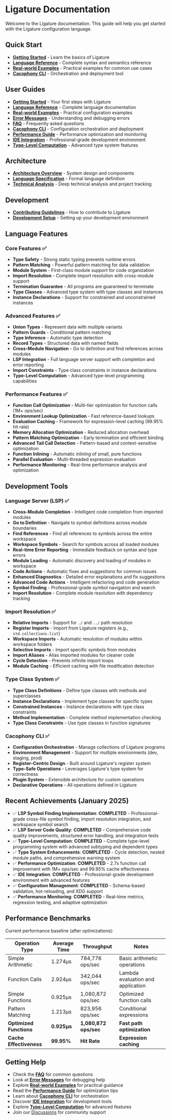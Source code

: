 # Ligature Documentation

Welcome to the Ligature documentation. This guide will help you get started with the Ligature configuration language.

## Quick Start

- **[Getting Started](user-guide/getting-started.md)** - Learn the basics of Ligature
- **[Language Reference](user-guide/language-reference.md)** - Complete syntax and semantics reference
- **[Real-world Examples](user-guide/examples.md)** - Practical examples for common use cases
- **[Cacophony CLI](user-guide/cacophony-cli.md)** - Orchestration and deployment tool

## User Guides

- **[Getting Started](user-guide/getting-started.md)** - Your first steps with Ligature
- **[Language Reference](user-guide/language-reference.md)** - Complete language documentation
- **[Real-world Examples](user-guide/examples.md)** - Practical configuration examples
- **[Error Messages](user-guide/error-messages.md)** - Understanding and debugging errors
- **[FAQ](user-guide/faq.md)** - Frequently asked questions
- **[Cacophony CLI](user-guide/cacophony-cli.md)** - Configuration orchestration and deployment
- **[Performance Guide](user-guide/performance-guide.md)** - Performance optimization and monitoring
- **[IDE Integration](user-guide/ide-integration.md)** - Professional-grade development environment
- **[Type-Level Computation](user-guide/type-level-computation.md)** - Advanced type system features

## Architecture

- **[Architecture Overview](architecture/)** - System design and components
- **[Language Specification](language-specification/)** - Formal language definition
- **[Technical Analysis](analysis/)** - Deep technical analysis and project tracking

## Development

- **[Contributing Guidelines](../../CONTRIBUTING.md)** - How to contribute to Ligature
- **[Development Setup](../../README.md#development-setup)** - Setting up your development environment

## Language Features

### Core Features ✅

- **Type Safety** - Strong static typing prevents runtime errors
- **Pattern Matching** - Powerful pattern matching for data validation
- **Module System** - First-class module support for code organization
- **Import Resolution** - Complete import resolution with cross-module support
- **Termination Guarantee** - All programs are guaranteed to terminate
- **Type Classes** - Advanced type system with type classes and instances
- **Instance Declarations** - Support for constrained and unconstrained instances

### Advanced Features ✅

- **Union Types** - Represent data with multiple variants
- **Pattern Guards** - Conditional pattern matching
- **Type Inference** - Automatic type detection
- **Record Types** - Structured data with named fields
- **Cross-Module Navigation** - Go to definition and find references across modules
- **LSP Integration** - Full language server support with completion and error reporting
- **Import Constraints** - Type class constraints in instance declarations
- **Type-Level Computation** - Advanced type-level programming capabilities

### Performance Features ✅

- **Function Call Optimization** - Multi-tier optimization for function calls (1M+ ops/sec)
- **Environment Lookup Optimization** - Fast reference-based lookups
- **Evaluation Caching** - Framework for expression-level caching (99.95% hit rate)
- **Memory Allocation Optimization** - Reduced allocation overhead
- **Pattern Matching Optimization** - Early termination and efficient binding
- **Advanced Tail Call Detection** - Pattern-based and context-sensitive optimization
- **Function Inlining** - Automatic inlining of small, pure functions
- **Parallel Evaluation** - Multi-threaded expression evaluation
- **Performance Monitoring** - Real-time performance analysis and optimization

## Development Tools

### Language Server (LSP) ✅

- **Cross-Module Completion** - Intelligent code completion from imported modules
- **Go to Definition** - Navigate to symbol definitions across module boundaries
- **Find References** - Find all references to symbols across the entire workspace
- **Workspace Symbols** - Search for symbols across all loaded modules
- **Real-time Error Reporting** - Immediate feedback on syntax and type errors
- **Module Loading** - Automatic discovery and loading of modules in workspace
- **Code Actions** - Automatic fixes and suggestions for common issues
- **Enhanced Diagnostics** - Detailed error explanations and fix suggestions
- **Advanced Code Actions** - Intelligent refactoring and code generation
- **Symbol Finding** - Professional-grade symbol navigation and search
- **Import Resolution** - Complete module resolution with dependency tracking

### Import Resolution ✅

- **Relative Imports** - Support for `./` and `../` path resolution
- **Register Imports** - Import from Ligature registers (e.g., `std.collections.list`)
- **Workspace Imports** - Automatic resolution of modules within workspace folders
- **Selective Imports** - Import specific symbols from modules
- **Import Aliases** - Alias imported modules for cleaner code
- **Cycle Detection** - Prevents infinite import loops
- **Module Caching** - Efficient caching with file modification detection

### Type Class System ✅

- **Type Class Definitions** - Define type classes with methods and superclasses
- **Instance Declarations** - Implement type classes for specific types
- **Constrained Instances** - Instance declarations with type class constraints
- **Method Implementation** - Complete method implementation checking
- **Type Class Constraints** - Use type classes in function signatures

### Cacophony CLI ✅

- **Configuration Orchestration** - Manage collections of Ligature programs
- **Environment Management** - Support for multiple environments (dev, staging, prod)
- **Register-Centric Design** - Built around Ligature's register system
- **Type-Safe Operations** - Leverages Ligature's type system for correctness
- **Plugin System** - Extensible architecture for custom operations
- **Declarative Operations** - All operations defined in Ligature

## Recent Achievements (January 2025)

- ✅ **LSP Symbol Finding Implementation**: **COMPLETED** - Professional-grade cross-file symbol finding, import resolution integration, and workspace symbol search
- ✅ **LSP Server Code Quality**: **COMPLETED** - Comprehensive code quality improvements, structured error handling, and integration tests
- ✅ **Type-Level Computation**: **COMPLETED** - Complete type-level programming system with advanced subtyping and dependent types
- ✅ **Type System Enhancements**: **COMPLETED** - Cycle detection, nested module paths, and comprehensive warning system
- ✅ **Performance Optimization**: **COMPLETED** - 2.7x function call improvement with 1M+ ops/sec and 99.95% cache effectiveness
- ✅ **IDE Integration**: **COMPLETED** - Professional-grade development environment with advanced features
- ✅ **Configuration Management**: **COMPLETED** - Schema-based validation, hot-reloading, and XDG support
- ✅ **Performance Monitoring**: **COMPLETED** - Real-time metrics, regression testing, and adaptive optimization

## Performance Benchmarks

Current performance baseline (after optimizations):

| Operation Type          | Average Time | Throughput            | Notes                             |
| ----------------------- | ------------ | --------------------- | --------------------------------- |
| Simple Arithmetic       | 1.274µs      | 784,776 ops/sec       | Basic arithmetic operations       |
| Function Calls          | 2.924µs      | 342,044 ops/sec       | Lambda evaluation and application |
| Simple Functions        | 0.925µs      | 1,080,872 ops/sec     | Optimized function calls          |
| Pattern Matching        | 1.213µs      | 823,956 ops/sec       | Conditional expressions           |
| **Optimized Functions** | **0.925µs**  | **1,080,872 ops/sec** | **Fast path optimization**        |
| **Cache Effectiveness** | **99.95%**   | **Hit Rate**          | **Expression caching**            |

## Getting Help

- Check the **[FAQ](user-guide/faq.md)** for common questions
- Look at **[Error Messages](user-guide/error-messages.md)** for debugging help
- Explore **[Real-world Examples](user-guide/examples.md)** for practical guidance
- Read the **[Performance Guide](user-guide/performance-guide.md)** for optimization tips
- Learn about **[Cacophony CLI](user-guide/cacophony-cli.md)** for orchestration
- Discover **[IDE Integration](user-guide/ide-integration.md)** for development tools
- Explore **[Type-Level Computation](user-guide/type-level-computation.md)** for advanced features
- Join our [Discussions](https://github.com/ligature-lang/ligature/discussions) for community support

